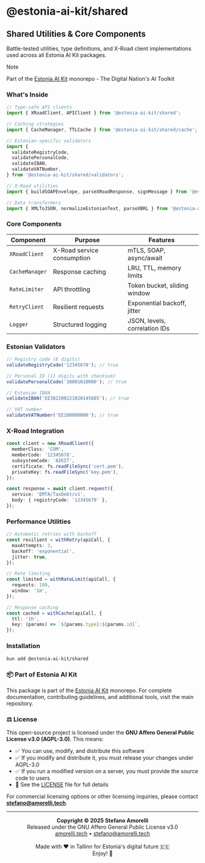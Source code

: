 # @estonia-ai-kit/shared

## Shared Utilities & Core Components

Battle-tested utilities, type definitions, and X-Road client implementations used across all Estonia AI Kit packages.

> [!NOTE]
> Part of the [Estonia AI Kit](https://github.com/stefanoamorelli/estonia-ai-kit) monorepo - The Digital Nation's AI Toolkit

### What's Inside

```typescript
// Type-safe API clients
import { XRoadClient, APIClient } from '@estonia-ai-kit/shared';

// Caching strategies
import { CacheManager, TTLCache } from '@estonia-ai-kit/shared/cache';

// Estonian-specific validators
import {
  validateRegistryCode,
  validatePersonalCode,
  validateIBAN,
  validateVATNumber,
} from '@estonia-ai-kit/shared/validators';

// X-Road utilities
import { buildSOAPEnvelope, parseXRoadResponse, signMessage } from '@estonia-ai-kit/shared/xroad';

// Data transformers
import { XMLToJSON, normalizeEstonianText, parseXBRL } from '@estonia-ai-kit/shared/transform';
```

### Core Components

| Component      | Purpose                    | Features                      |
| -------------- | -------------------------- | ----------------------------- |
| `XRoadClient`  | X-Road service consumption | mTLS, SOAP, async/await       |
| `CacheManager` | Response caching           | LRU, TTL, memory limits       |
| `RateLimiter`  | API throttling             | Token bucket, sliding window  |
| `RetryClient`  | Resilient requests         | Exponential backoff, jitter   |
| `Logger`       | Structured logging         | JSON, levels, correlation IDs |

### Estonian Validators

```typescript
// Registry code (8 digits)
validateRegistryCode('12345678'); // true

// Personal ID (11 digits with checksum)
validatePersonalCode('38001010000'); // true

// Estonian IBAN
validateIBAN('EE382200221020145685'); // true

// VAT number
validateVATNumber('EE100000000'); // true
```

### X-Road Integration

```typescript
const client = new XRoadClient({
  memberClass: 'COM',
  memberCode: '12345678',
  subsystemCode: 'AIKIT',
  certificate: fs.readFileSync('cert.pem'),
  privateKey: fs.readFileSync('key.pem'),
});

const response = await client.request({
  service: 'EMTA/TaxDebt/v1',
  body: { registryCode: '12345678' },
});
```

### Performance Utilities

```typescript
// Automatic retries with backoff
const resilient = withRetry(apiCall, {
  maxAttempts: 3,
  backoff: 'exponential',
  jitter: true,
});

// Rate limiting
const limited = withRateLimit(apiCall, {
  requests: 100,
  window: '1m',
});

// Response caching
const cached = withCache(apiCall, {
  ttl: '1h',
  key: (params) => `${params.type}:${params.id}`,
});
```

### Installation

```bash
bun add @estonia-ai-kit/shared
```

### 📦 Part of Estonia AI Kit

This package is part of the [Estonia AI Kit](https://github.com/stefanoamorelli/estonia-ai-kit) monorepo. For complete documentation, contributing guidelines, and additional tools, visit the main repository.

### ⚖️ License

This open-source project is licensed under the **GNU Affero General Public License v3.0 (AGPL-3.0)**. This means:

- ✅ You can use, modify, and distribute this software
- ✅ If you modify and distribute it, you must release your changes under AGPL-3.0
- ✅ If you run a modified version on a server, you must provide the source code to users
- 📄 See the [LICENSE](../../LICENSE) file for full details

For commercial licensing options or other licensing inquiries, please contact **stefano@amorelli.tech**.

---

<div align="center">
  <p>
    <strong>Copyright © 2025 Stefano Amorelli</strong><br>
    Released under the GNU Affero General Public License v3.0<br>
    <a href="https://amorelli.tech">amorelli.tech</a> • <a href="mailto:stefano@amorelli.tech">stefano@amorelli.tech</a><br>
    <br>
    Made with ❤️ in Tallinn for Estonia's digital future 🇪🇪<br>
    Enjoy! 🎉
  </p>
</div>
